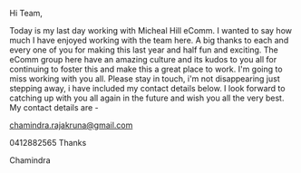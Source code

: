 Hi Team,

Today is my last day working with Micheal Hill eComm. I wanted to say how much I have enjoyed working with the team here. A big thanks to each and every one of you for making this last year and half fun and exciting. The eComm group here have an amazing culture and its kudos to you all for continuing to foster this and make this a great place to work. I'm going to miss working with you all. Please stay in touch, i'm not disappearing just stepping away, i have included my contact details below. I look forward to catching up with you all again in the future and wish you all the very best.
My contact details are -

chamindra.rajakruna@gmail.com

0412882565
Thanks

Chamindra